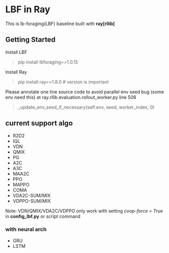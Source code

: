 # LBF in Ray

This is lb-foraging(LBF) baseline built with **ray[rllib]**

## Getting Started

Install LBF
> pip install lbforaging==1.0.15

Install Ray
> pip install ray==1.8.0 # version is important

Please annotate one line source code to avoid parallel env seed bug (some env need this)
at ray.rllib.evaluation.rollout_worker.py line 508

> _update_env_seed_if_necessary(self.env, seed, worker_index, 0)

## current support algo
- R2D2 
- IQL
- VDN
- QMIX
- PG
- A2C
- A3C
- MAA2C
- PPO
- MAPPO
- COMA
- VDA2C-SUM/MIX
- VDPPO-SUM/MIX

Note: VDN/QMIX/VDA2C/VDPPO only work with setting *coop-force = True* in **config_lbf.py** or script command
  
### with neural arch
- GRU
- LSTM



